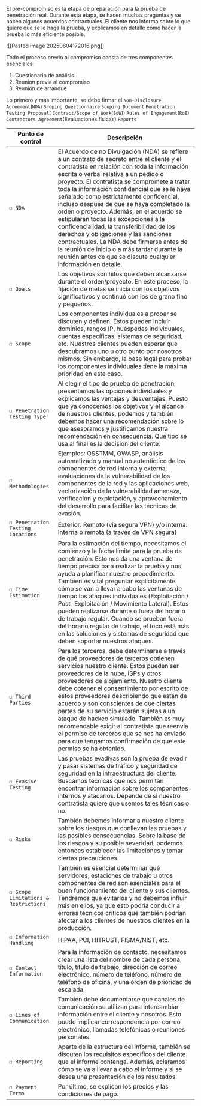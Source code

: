 El pre-compromiso es la etapa de preparación para la prueba de penetración real. Durante esta etapa, se hacen muchas preguntas y se hacen algunos acuerdos contractuales. El cliente nos informa sobre lo que quiere que se le haga la prueba, y explicamos en detalle cómo hacer la prueba lo más eficiente posible.

![[Pasted image 20250604172016.png]]

Todo el proceso previo al compromiso consta de tres componentes esenciales:

1. Cuestionario de análisis    
2. Reunión previa al compromiso    
3. Reunión de arranque

Lo primero y más importante, se debe firmar el `Non-Disclosure Agreement`(`NDA`)
`Scoping Questionnaire`
`Scoping Document`
`Penetration Testing Proposal`( `Contract/Scope of Work`(`SoW`))
`Rules of Engagement`(`RoE`)
`Contractors Agreement`(Evaluaciones físicas)
`Reports`


|**Punto de control**|**Descripción**|
|---|---|
|`☐ NDA`|El Acuerdo de no Divulgación (NDA) se refiere a un contrato de secreto entre el cliente y el contratista en relación con toda la información escrita o verbal relativa a un pedido o proyecto. El contratista se compromete a tratar toda la información confidencial que se le haya señalado como estrictamente confidencial, incluso después de que se haya completado la orden o proyecto. Además, en el acuerdo se estipularán todas las excepciones a la confidencialidad, la transferibilidad de los derechos y obligaciones y las sanciones contractuales. La NDA debe firmarse antes de la reunión de inicio o a más tardar durante la reunión antes de que se discuta cualquier información en detalle.|
|`☐ Goals`|Los objetivos son hitos que deben alcanzarse durante el orden/proyecto. En este proceso, la fijación de metas se inicia con los objetivos significativos y continuó con los de grano fino y pequeños.|
|`☐ Scope`|Los componentes individuales a probar se discuten y definen. Estos pueden incluir dominios, rangos IP, huéspedes individuales, cuentas específicas, sistemas de seguridad, etc. Nuestros clientes pueden esperar que descubramos uno u otro punto por nosotros mismos. Sin embargo, la base legal para probar los componentes individuales tiene la máxima prioridad en este caso.|
|`☐ Penetration Testing Type`|Al elegir el tipo de prueba de penetración, presentamos las opciones individuales y explicamos las ventajas y desventajas. Puesto que ya conocemos los objetivos y el alcance de nuestros clientes, podemos y también debemos hacer una recomendación sobre lo que asesoramos y justificamos nuestra recomendación en consecuencia. Qué tipo se usa al final es la decisión del cliente.|
|`☐ Methodologies`|Ejemplos: OSSTMM, OWASP, análisis automatizado y manual no autentictico de los componentes de red interna y externa, evaluaciones de la vulnerabilidad de los componentes de la red y las aplicaciones web, vectorización de la vulnerabilidad amenaza, verificación y explotación, y aprovechamiento del desarrollo para facilitar las técnicas de evasión.|
|`☐ Penetration Testing Locations`|Exterior: Remoto (vía segura VPN) y/o interna: Interna o remota (a través de VPN segura)|
|`☐ Time Estimation`|Para la estimación del tiempo, necesitamos el comienzo y la fecha límite para la prueba de penetración. Esto nos da una ventana de tiempo precisa para realizar la prueba y nos ayuda a planificar nuestro procedimiento. También es vital preguntar explícitamente cómo se van a llevar a cabo las ventanas de tiempo los ataques individuales (Exploitación / Post-Exploitación / Movimiento Lateral). Estos pueden realizarse durante o fuera del horario de trabajo regular. Cuando se prueban fuera del horario regular de trabajo, el foco está más en las soluciones y sistemas de seguridad que deben soportar nuestros ataques.|
|`☐ Third Parties`|Para los terceros, debe determinarse a través de qué proveedores de terceros obtienen servicios nuestro cliente. Estos pueden ser proveedores de la nube, ISPs y otros proveedores de alojamiento. Nuestro cliente debe obtener el consentimiento por escrito de estos proveedores describiendo que están de acuerdo y son conscientes de que ciertas partes de su servicio estarán sujetas a un ataque de hackeo simulado. También es muy recomendable exigir al contratista que reenvia el permiso de terceros que se nos ha enviado para que tengamos confirmación de que este permiso se ha obtenido.|
|`☐ Evasive Testing`|Las pruebas evadivas son la prueba de evadir y pasar sistemas de tráfico y seguridad de seguridad en la infraestructura del cliente. Buscamos técnicas que nos permitan encontrar información sobre los componentes internos y atacarlos. Depende de si nuestro contratista quiere que usemos tales técnicas o no.|
|`☐ Risks`|También debemos informar a nuestro cliente sobre los riesgos que conllevan las pruebas y las posibles consecuencias. Sobre la base de los riesgos y su posible severidad, podemos entonces establecer las limitaciones y tomar ciertas precauciones.|
|`☐ Scope Limitations & Restrictions`|También es esencial determinar qué servidores, estaciones de trabajo u otros componentes de red son esenciales para el buen funcionamiento del cliente y sus clientes. Tendremos que evitarlos y no debemos influir más en ellos, ya que esto podría conducir a errores técnicos críticos que también podrían afectar a los clientes de nuestros clientes en la producción.|
|`☐ Information Handling`|HIPAA, PCI, HITRUST, FISMA/NIST, etc.|
|`☐ Contact Information`|Para la información de contacto, necesitamos crear una lista del nombre de cada persona, título, título de trabajo, dirección de correo electrónico, número de teléfono, número de teléfono de oficina, y una orden de prioridad de escalada.|
|`☐ Lines of Communication`|También debe documentarse qué canales de comunicación se utilizan para intercambiar información entre el cliente y nosotros. Esto puede implicar correspondencia por correo electrónico, llamadas telefónicas o reuniones personales.|
|`☐ Reporting`|Aparte de la estructura del informe, también se discuten los requisitos específicos del cliente que el informe contenga. Además, aclaramos cómo se va a llevar a cabo el informe y si se desea una presentación de los resultados.|
|`☐ Payment Terms`|Por último, se explican los precios y las condiciones de pago.|

